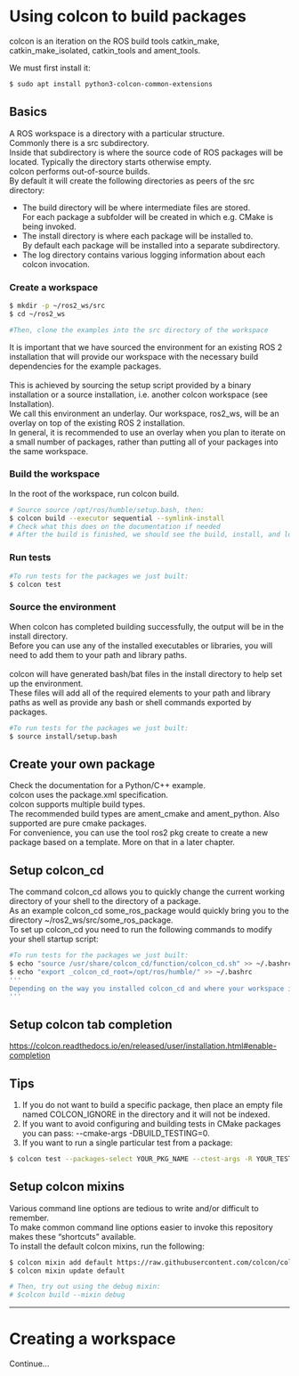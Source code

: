 # Using colcon to build packages
colcon is an iteration on the ROS build tools catkin_make, catkin_make_isolated, catkin_tools and ament_tools.<br>

We must first install it:
```bash
$ sudo apt install python3-colcon-common-extensions
```
## Basics
A ROS workspace is a directory with a particular structure.<br> Commonly there is a src subdirectory.<br>
Inside that subdirectory is where the source code of ROS packages will be located. Typically the directory starts otherwise empty.<br>
colcon performs out-of-source builds.<br>
By default it will create the following directories as peers of the src directory:
- The build directory will be where intermediate files are stored.<br> 
For each package a subfolder will be created in which e.g. CMake is being invoked.
- The install directory is where each package will be installed to.<br>
By default each package will be installed into a separate subdirectory.
- The log directory contains various logging information about each colcon invocation.
### Create a workspace
```bash
$ mkdir -p ~/ros2_ws/src
$ cd ~/ros2_ws

#Then, clone the examples into the src directory of the workspace
```
It is important that we have sourced the environment for an existing ROS 2 installation that will provide our workspace with the necessary build dependencies for the example packages.<br>  
This is achieved by sourcing the setup script provided by a binary installation or a source installation, i.e. another colcon workspace (see Installation).<br>
We call this environment an underlay.
Our workspace, ros2_ws, will be an overlay on top of the existing ROS 2 installation.<br> 
In general, it is recommended to use an overlay when you plan to iterate on a small number of packages, rather than putting all of your packages into the same workspace.
### Build the workspace
In the root of the workspace, run colcon build.
```bash
# Source source /opt/ros/humble/setup.bash, then:
$ colcon build --executor sequential --symlink-install
# Check what this does on the documentation if needed
# After the build is finished, we should see the build, install, and log directories
```
### Run tests
```bash
#To run tests for the packages we just built:
$ colcon test
```
### Source the environment
When colcon has completed building successfully, the output will be in the install directory.<br> 
Before you can use any of the installed executables or libraries, you will need to add them to your path and library paths.<br>  
colcon will have generated bash/bat files in the install directory to help set up the environment.<br> 
These files will add all of the required elements to your path and library paths as well as provide any bash or shell commands exported by packages.
```bash
#To run tests for the packages we just built:
$ source install/setup.bash
```
## Create your own package
Check the documentation for a Python/C++ example.<br>
colcon uses the package.xml specification.<br>
colcon supports multiple build types.<br> 
The recommended build types are ament_cmake and ament_python. Also supported are pure cmake packages.<br>
For convenience, you can use the tool ros2 pkg create to create a new package based on a template. More on that in a later chapter.
## Setup colcon_cd
The command colcon_cd allows you to quickly change the current working directory of your shell to the directory of a package.<br>
As an example colcon_cd some_ros_package would quickly bring you to the directory ~/ros2_ws/src/some_ros_package.<br>
To set up colcon_cd you need to run the following commands to modify your shell startup script:
```bash
#To run tests for the packages we just built:
$ echo "source /usr/share/colcon_cd/function/colcon_cd.sh" >> ~/.bashrc
$ echo "export _colcon_cd_root=/opt/ros/humble/" >> ~/.bashrc
'''
Depending on the way you installed colcon_cd and where your workspace is, the instructions above may vary, please refer to the documentation for more details. To undo this in Linux and macOS, locate your system’s shell startup script and remove the appended source and export commands.
'''
```
## Setup colcon tab completion
https://colcon.readthedocs.io/en/released/user/installation.html#enable-completion
## Tips
1. If you do not want to build a specific package, then place an empty file named COLCON_IGNORE in the directory and it will not be indexed.
2. If you want to avoid configuring and building tests in CMake packages you can pass: --cmake-args -DBUILD_TESTING=0.
3. If you want to run a single particular test from a package:
```bash
$ colcon test --packages-select YOUR_PKG_NAME --ctest-args -R YOUR_TEST_IN_PKG
```
## Setup colcon mixins
Various command line options are tedious to write and/or difficult to remember.<br>
To make common command line options easier to invoke this repository makes these “shortcuts” available.<br>
To install the default colcon mixins, run the following:
```bash
$ colcon mixin add default https://raw.githubusercontent.com/colcon/colcon-mixin-repository/master/index.yaml
$ colcon mixin update default

# Then, try out using the debug mixin:
# $colcon build --mixin debug
```

---
# Creating a workspace
Continue...